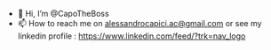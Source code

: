 - 👋 Hi, I’m @CapoTheBoss
- 📫 How to reach me on alessandrocapici.ac@gmail.com or see my linkedin profile : https://www.linkedin.com/feed/?trk=nav_logo 

<!---
CapoTheBoss/CapoTheBoss is a ✨ special ✨ repository because its `README.md` (this file) appears on your GitHub profile.
You can click the Preview link to take a look at your changes.
--->
